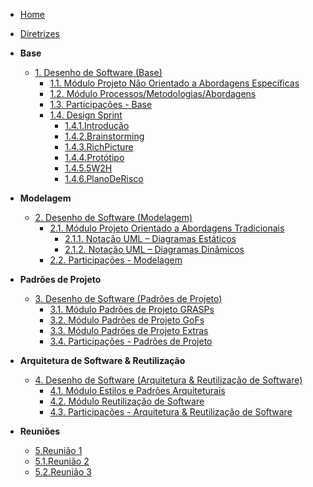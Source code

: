 <!-- docs/_sidebar.md -->

- [Home](/docs)
- [Diretrizes](Diretrizes/Diretrizes.md)

- **Base**
  - [1. Desenho de Software (Base)](Base/1.Base.md)
    - [1.1. Módulo Projeto Não Orientado a Abordagens Específicas](/Base/1.1.AbordagemNaoEspecifica.md)
    - [1.2. Módulo Processos/Metodologias/Abordagens](/Base/1.2.ProcessosMetodologiasAbordagens.md)
    - [1.3. Participações - Base](/Base/1.3.ParticipacoesBase.md)
    - [1.4. Design Sprint](/Base/1.4.DesignSprint.md)
        - [1.4.1.Introdução](\Base\1.4.DesignSprint\1.4.1.Introducao.md)
        - [1.4.2.Brainstorming](/Base/1.4.DesignSprint/1.4.2.Brainstorming.md)
        - [1.4.3.RichPicture](\Base\1.4.DesignSprint\1.4.3.RichPicture.md)
         - [1.4.4.Protótipo](\Base\1.4.DesignSprint\1.4.4.Prototipo.md)
         - [1.4.5.5W2H](/Base/1.4.DesignSprint/1.4.5.W2H.md)
         - [1.4.6.PlanoDeRisco](\Base\1.4.DesignSprint\1.4.6.PlanoDeRisco.md)
        


- **Modelagem**
  - [2. Desenho de Software (Modelagem)](/Modelagem/2.Modelagem.md)
    - [2.1. Módulo Projeto Orientado a Abordagens Tradicionais](/Modelagem/2.1.ModelagemTradicional.md)
      - [2.1.1. Notação UML – Diagramas Estáticos](/Modelagem/2.1.1.UMLEstaticos.md)
      - [2.1.2. Notação UML – Diagramas Dinâmicos](/Modelagem/2.1.2.UMLDinamicos.md)
    - [2.2. Participações - Modelagem](/Modelagem/2.2.ParticipacoesModelagem.md)

- **Padrões de Projeto**
  - [3. Desenho de Software (Padrões de Projeto)](/PadroesDeProjeto/3.PadroesDeProjeto.md)
    - [3.1. Módulo Padrões de Projeto GRASPs](/PadroesDeProjeto/3.1.GRASPs.md)
    - [3.2. Módulo Padrões de Projeto GoFs](/PadroesDeProjeto/3.2.GoFs.md)
    - [3.3. Módulo Padrões de Projeto Extras](/PadroesDeProjeto/3.3.PadroesExtra.md)
    - [3.4. Participações - Padrões de Projeto](/PadroesDeProjeto/3.4.ParticipacoesPadroes.md)

- **Arquitetura de Software & Reutilização**
  - [4. Desenho de Software (Arquitetura & Reutilização de Software)](/ArquiteturaReutilizacao/4.ArquiteturaReutilizacao.md)
    - [4.1. Módulo Estilos e Padrões Arquiteturais](/ArquiteturaReutilizacao/4.1.PadroesArquiteturais.md)
    - [4.2. Módulo Reutilização de Software](/ArquiteturaReutilizacao/4.2.ReutilizacaoDeSoftware.md)
    - [4.3. Participações - Arquitetura & Reutilização de Software](/ArquiteturaReutilizacao/4.3.ParticipacoesArqReutilizacao.md)

- **Reuniões**
  - [5.Reunião 1](/Reunioes/5.Reuniao01.md)
  - [5.1.Reunião 2](/Reunioes/5.1.Reuniao02.md)
  - [5.2.Reunião 3](/Reunioes/5.2.Reuniao03.md)

